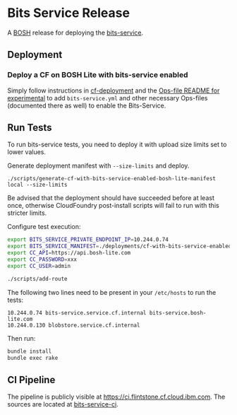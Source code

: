 # Bits Service Release

A [BOSH](http://docs.cloudfoundry.org/bosh/) release for deploying the [bits-service](https://github.com/cloudfoundry-incubator/bits-service).

## Deployment

### Deploy a CF on BOSH Lite with bits-service enabled

Simply follow instructions in [cf-deployment](https://github.com/cloudfoundry/cf-deployment) and the [Ops-file README for experimental](https://github.com/cloudfoundry/cf-deployment/blob/master/operations/experimental/README.md) to add `bits-service.yml` and other necessary Ops-files (documented there as well) to enable the Bits-Service.

## Run Tests

To run bits-service tests, you need to deploy it with upload size limits set to lower values.

Generate deployment manifest with `--size-limits` and deploy.
```
./scripts/generate-cf-with-bits-service-enabled-bosh-lite-manifest local --size-limits
```
Be advised that the deployment should have succeeded before at least once, otherwise CloudFoundry post-install scripts will fail to run with this stricter limits.

Configure test execution:

```sh
export BITS_SERVICE_PRIVATE_ENDPOINT_IP=10.244.0.74
export BITS_SERVICE_MANIFEST=./deployments/cf-with-bits-service-enabled.yml
export CC_API=https://api.bosh-lite.com
export CC_PASSWORD=xxx
export CC_USER=admin

./scripts/add-route
```

The following two lines need to be present in your `/etc/hosts` to run the tests:
```
10.244.0.74 bits-service.service.cf.internal bits-service.bosh-lite.com
10.244.0.130 blobstore.service.cf.internal
```

Then run:

```sh
bundle install
bundle exec rake
```

## CI Pipeline

The pipeline is publicly visible at https://ci.flintstone.cf.cloud.ibm.com. The sources are located at [bits-service-ci](https://github.com/cloudfoundry-incubator/bits-service-ci).
